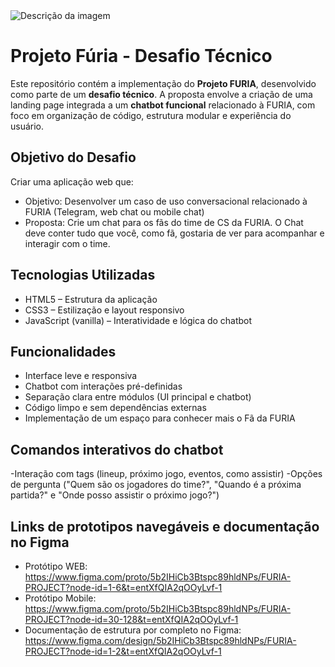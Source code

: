 <img src="https://i.imgur.com/muhvQyr.png" alt="Descrição da imagem">


# Projeto Fúria - Desafio Técnico

Este repositório contém a implementação do **Projeto FURIA**, desenvolvido como parte de um **desafio técnico**. A proposta envolve a criação de uma landing page integrada a um **chatbot funcional** relacionado à FURIA, com foco em organização de código, estrutura modular e experiência do usuário.

## Objetivo do Desafio

Criar uma aplicação web que:

- Objetivo: Desenvolver um caso de uso conversacional relacionado à FURIA (Telegram, web chat ou mobile chat)
- Proposta: Crie um chat para os fãs do time de CS da FURIA. O Chat deve conter tudo que você, como fã, gostaria de ver para acompanhar e interagir com o time.

## Tecnologias Utilizadas

- HTML5 – Estrutura da aplicação
- CSS3 – Estilização e layout responsivo
- JavaScript (vanilla) – Interatividade e lógica do chatbot

## Funcionalidades

- Interface leve e responsiva
- Chatbot com interações pré-definidas
- Separação clara entre módulos (UI principal e chatbot)
- Código limpo e sem dependências externas
- Implementação de um espaço para conhecer mais o Fã da FURIA

## Comandos interativos do chatbot

-Interação com tags (lineup, próximo jogo, eventos, como assistir)
-Opções de pergunta ("Quem são os jogadores do time?", "Quando é a próxima partida?" e "Onde posso assistir o próximo jogo?") 

## Links de prototipos navegáveis e documentação no Figma

- Protótipo WEB: https://www.figma.com/proto/5b2IHiCb3Btspc89hldNPs/FURIA-PROJECT?node-id=1-6&t=entXfQIA2qOOyLvf-1
- Protótipo Mobile: https://www.figma.com/proto/5b2IHiCb3Btspc89hldNPs/FURIA-PROJECT?node-id=30-128&t=entXfQIA2qOOyLvf-1
- Documentação de estrutura por completo no Figma: https://www.figma.com/design/5b2IHiCb3Btspc89hldNPs/FURIA-PROJECT?node-id=1-2&t=entXfQIA2qOOyLvf-1 


